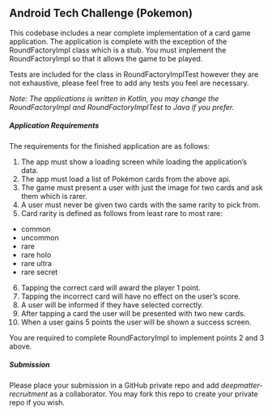 Android Tech Challenge (Pokemon)
------

This codebase includes a near complete implementation of a card game application. The application is complete with the exception of the RoundFactoryImpl class which is a stub. You must implement the RoundFactoryImpl so that it allows the game to be played.

Tests are included for the class in RoundFactoryImplTest however they are not exhaustive, please feel free to add any tests you feel are necessary. 

_Note: The applications is written in Kotlin, you may change the RoundFactoryImpl and RoundFactoryImplTest to Java if you prefer._

##### Application Requirements

The requirements for the finished application are as follows:

1. The app must show a loading screen while loading the application’s data.
2. The app must load a list of Pokémon cards from the above api.
3. The game must present a user with just the image for two cards and ask them which is rarer.
4. A user must never be given two cards with the same rarity to pick from.
5. Card rarity is defined as follows from least rare to most rare:
  * common
  * uncommon
  * rare
  * rare holo
  * rare ultra
  * rare secret
6. Tapping the correct card will award the player 1 point.
7. Tapping the incorrect card will have no effect on the user’s score.
8. A user will be informed if they have selected correctly.
9. After tapping a card the user will be presented with two new cards.
10. When a user gains 5 points the user will be shown a success screen.

You are required to complete RoundFactoryImpl to implement points 2 and 3 above.

##### Submission

Please place your submission in a GitHub private repo and add _deepmatter-recruitment_ as a collaborator. You may fork this repo to create your private repo if you wish.
